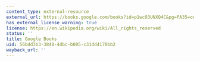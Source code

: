 ```yaml
---
content_type: external-resource
external_url: https://books.google.com/books?id=p1wcO3UNXQ4C&pg=PA35=onepage#v=onepage&q&f=false
has_external_license_warning: true
license: https://en.wikipedia.org/wiki/All_rights_reserved
status: ''
title: Google Books
uid: 56bdd3b3-3840-4dbc-b005-c31dd4170bb2
wayback_url: ''
---
```

